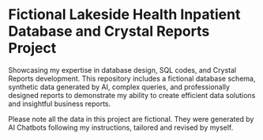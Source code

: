# Fictional Lakeside Health Inpatient Database and Crystal Reports Project
Showcasing my expertise in database design, SQL codes, and Crystal Reports development. This repository includes a fictional database schema, synthetic data generated by AI, complex queries, and professionally designed reports to demonstrate my ability to create efficient data solutions and insightful business reports. 

Please note all the data in this project are fictional. They were generated by AI Chatbots following my instructions, tailored and revised by myself. 
